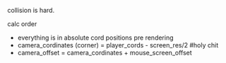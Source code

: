 collision is hard. 

calc order 
- everything is in absolute cord positions pre rendering
- camera_cordinates (corner) = player_cords - screen_res/2 #holy chit
- camera_offset = camera_cordinates + mouse_screen_offset
